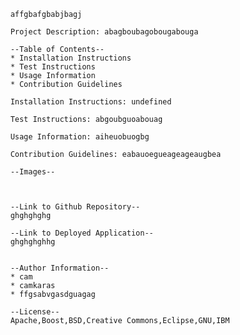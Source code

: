 
        affgbafgbabjbagj 

        Project Description: abagboubagobougabouga

        --Table of Contents-- 
        * Installation Instructions
        * Test Instructions
        * Usage Information
        * Contribution Guidelines
    
        Installation Instructions: undefined

        Test Instructions: abgoubguoabouag

        Usage Information: aiheuobuogbg

        Contribution Guidelines: eabauoegueageageaugbea

        --Images--



        --Link to Github Repository--
        ghghghghg

        --Link to Deployed Application--
        ghghghghhg

        
        --Author Information--
        * cam
        * camkaras
        * ffgsabvgasdguagag

        --License--
        Apache,Boost,BSD,Creative Commons,Eclipse,GNU,IBM
    